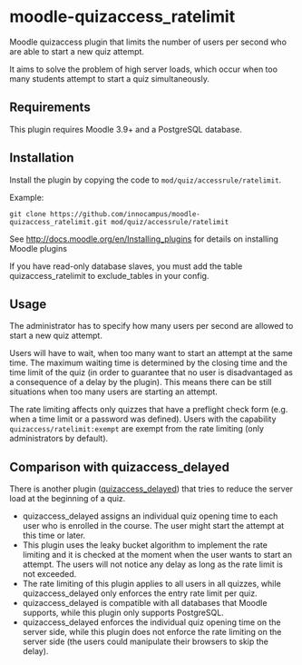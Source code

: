 # moodle-quizaccess_ratelimit

Moodle quizaccess plugin that limits the number of users per second who are able to start a new quiz attempt.

It aims to solve the problem of high server loads, which occur when too many students attempt to start a quiz simultaneously.

## Requirements

This plugin requires Moodle 3.9+ and a PostgreSQL database.

## Installation

Install the plugin by copying the code to
`mod/quiz/accessrule/ratelimit`.

Example:

    git clone https://github.com/innocampus/moodle-quizaccess_ratelimit.git mod/quiz/accessrule/ratelimit

See http://docs.moodle.org/en/Installing_plugins for details on installing Moodle plugins

If you have read-only database slaves, you must add the table quizaccess_ratelimit to exclude_tables in your config.

## Usage

The administrator has to specify how many users per second are allowed to start a new quiz attempt.

Users will have to wait, when too many want to start an attempt at the same time.
The maximum waiting time is determined by the closing time and the time limit of the quiz
(in order to guarantee that no user is disadvantaged as a consequence of a delay by the plugin).
This means there can be still situations when too many users are starting an attempt.

The rate limiting affects only quizzes that have a preflight check form (e.g. when a time limit or a password was defined).
Users with the capability `quizaccess/ratelimit:exempt` are exempt from the rate limiting (only administrators by default).

## Comparison with quizaccess_delayed

There is another plugin ([quizaccess_delayed](https://github.com/juacas/quizaccess_delayed))
that tries to reduce the server load at the beginning of a quiz.

* quizaccess_delayed assigns an individual quiz opening time to each user who is enrolled in the course. The user
might start the attempt at this time or later.
* This plugin uses the leaky bucket algorithm to implement the rate limiting and it is checked at the moment
when the user wants to start an attempt. The users will not notice any delay as long as the rate limit is not exceeded. 
* The rate limiting of this plugin applies to all users in all quizzes, while quizaccess_delayed only enforces
the entry rate limit per quiz. 
* quizaccess_delayed is compatible with all databases that Moodle supports, while this plugin only supports PostgreSQL.
* quizaccess_delayed enforces the individual quiz opening time on the server side, while this plugin does not
enforce the rate limiting on the server side (the users could manipulate their browsers to skip the delay).
